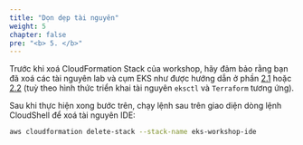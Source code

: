 ```yaml
---
title: "Dọn dẹp tài nguyên"
weight: 5
chapter: false
pre: "<b> 5. </b>"
---
```


Trước khi xoá CloudFormation Stack của workshop, hãy đảm bảo rằng bạn đã xoá các tài nguyên lab và cụm EKS như được hướng dẫn ở phần [2.1](../../2-Prerequiste/2.1-eksctl/) hoặc [2.2](../../2-Prerequiste/2.2-terraform/) (tuỳ theo hình thức triển khai tài nguyên `eksctl` và `Terraform` tương ứng).

Sau khi thực hiện xong bước trên, chạy lệnh sau trên giao diện dòng lệnh CloudShell để xoá tài nguyên IDE:

```bash
aws cloudformation delete-stack --stack-name eks-workshop-ide
```